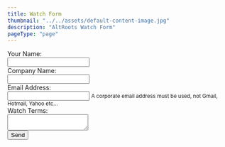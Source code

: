 ```yaml
---
title: Watch Form
thumbnail: "../../assets/default-content-image.jpg"
description: "AltRoots Watch Form"
pageType: "page"
---
```


<form class="enc-form" name="watch-form" id="watch-form" method="POST" data-netlify="true" netlify>
  <div>
    <label>Your Name:<br /><input type="text" name="name" required="true" /></label>
  </div>
  <div>
    <label>Company Name:<br /><input type="text" name="company-name" /></label>
  </div>
  <div>
    <label>Email Address:<br /><input type="email" name="email" required="true" /></label>
    <small>A corporate email address must be used, not Gmail, Hotmail, Yahoo etc...</small>
  </div>
  <div>
    <label>Watch Terms:<br /><textarea name="watch-terms" required="true" ></textarea></label>
  </div>
  <div>
    <div data-netlify-recaptcha="true"></div>
    <button type="submit">Send</button>
  </div>
</form>